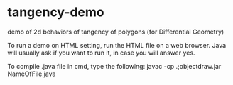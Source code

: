 # tangency-demo
demo of 2d behaviors of tangency of polygons (for Differential Geometry)


To run a demo on HTML setting, run the HTML file on a web browser.
Java will usually ask if you want to run it, in case you will answer yes.

To compile .java file in cmd, type the following:
javac -cp .;objectdraw.jar NameOfFile.java
